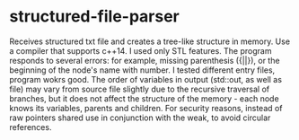 # structured-file-parser
Receives structured txt file and creates a tree-like structure in memory.
Use a compiler that supports c++14. I used only STL features. 
The program responds to several errors: for example, missing parenthesis ({||}), or the beginning of the node's name with number.
I tested different entry files, program wokrs good. The order of variables in output (std::out, as well as file) may vary from 
source file slightly due to the recursive traversal of branches, but it does not affect the structure of the memory - each node knows
its variables, parents and children. For security reasons, instead of raw pointers shared use in conjunction with the weak, to
avoid circular references.
